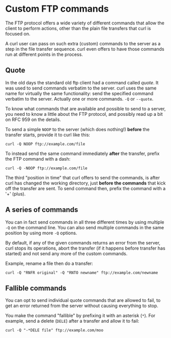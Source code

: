 # Custom FTP commands

The FTP protocol offers a wide variety of different commands that allow the
client to perform actions, other than the plain file transfers that curl is
focused on.

A curl user can pass on such extra (custom) commands to the server as a step
in the file transfer sequence. curl even offers to have those commands run at
different points in the process.

## Quote

In the old days the standard old ftp client had a command called *quote*. It
was used to send commands verbatim to the server. curl uses the same name for
virtually the same functionality: send the specified command verbatim to the
server. Actually one or more commands. `-Q` or `--quote`.

To know what commands that are available and possible to send to a server, you
need to know a little about the FTP protocol, and possibly read up a bit on
RFC 959 on the details.

To send a simple `NOOP` to the server (which does nothing!) **before** the
transfer starts, provide it to curl like this:

    curl -Q NOOP ftp://example.com/file

To instead send the same command immediately **after** the transfer, prefix
the FTP command with a dash:

    curl -Q -NOOP ftp://example.com/file

The third "position in time" that curl offers to send the commands, is after
curl has changed the working directory, just **before the commands** that kick
off the transfer are sent. To send command then, prefix the command with a '+'
(plus).

## A series of commands

You can in fact send commands in all three different times by using multiple
`-Q` on the command line. You can also send multiple commands in the same
position by using more `-Q` options.

By default, if any of the given commands returns an error from the server,
curl stops its operations, abort the transfer (if it happens before transfer
has started) and not send any more of the custom commands.

Example, rename a file then do a transfer:

    curl -Q "RNFR original" -Q "RNTO newname" ftp://example.com/newname

## Fallible commands

You can opt to send individual quote commands that are allowed to fail, to get
an error returned from the server without causing everything to stop.

You make the command "fallible" by prefixing it with an asterisk (`*`). For
example, send a delete (`DELE`) after a transfer and allow it to fail:

    curl -Q "-*DELE file" ftp://example.com/moo
